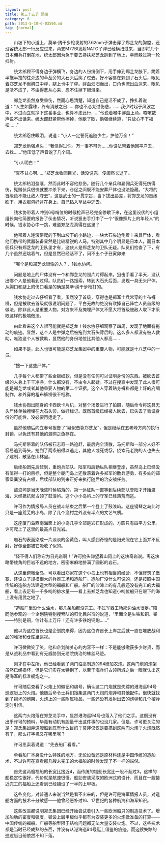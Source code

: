 ```yaml
---
layout: post
title: 第三十五节 殒落
category: 6
path: 2013-5-18-6-03500.md
tag: [normal]
---
```


　　山坡下的小道上，莫辛·纳干步枪发射的7.62mm子弹击穿了郑芝龙的胸膛，还没容统太郎一行反应过来，两支M77BI发射NATO子弹已经横扫过来，当即将几个日本佣兵打倒在地，统太郎因为急于要去搀扶郑芝龙趴到了地上，幸而躲过第一轮扫射。

　　统太郎顾不得身边子弹横飞，身边的人纷纷倒下，用手伸到郑芝龙腋下，跪着半拖半拉的往旁边的草丛旁的大石头后爬了过去。好不容易在躲到了石头后，眼见着郑芝龙不但胸口中弹，腿上也中了弹。鲜血汩汩而出，口角也流出血沫来，眼见是活不成了，不由得悲从心来，忍不住掉下眼泪来。

　　郑芝龙虽然身受重伤，然而心思清楚，知道自己是活不成了，挣扎着说道：“人生如露珠，终有消散之日……你也不必太过伤悲，……我少时起于风波之中，不过而立就挣下这番事业，也算不虚此行……”他说着喉中鲜血上涌，咳咳数声说不出话来。统太郎赶紧帮他擦掉，他歇了歇，勉强继续道，“只放心不下福松……”

　　统太郎忍住眼泪，说道：“小人一定誓死追随少主，护他万全！”

　　郑芝龙勉强点头：“我信得过你。万一事不可为……你设法带着他回平户去，去找……”他压低了声音说了几个词。

　　“小人明白！”

　　“真不甘心啊……”郑芝龙收回目光，话没说完，便阖然长逝了。

　　统太郎热泪盈眶，然而此时不容他悲伤，随行几个亲兵和雇佣兵死得死伤得伤，髡贼伏兵很快就要冲杀下来，仓促之间既不能安葬尸体也没法隐藏。“大将的首级绝不能让敌人夺去”，这是武士的一贯宗旨，当下拔出胁差，将郑芝龙的首级砍下，用衣服包好背在身上，自己钻入草丛中逃去。

　　钱水协带着人冲到6号哨位的时候枪声已经完全停歇下来，在这里设伏的小组组长向他简要的报告了伏击情况，听说狙击手打中了一个“很像照片上的年轻人”的时候，钱水协心中一跳，难道郑芝龙真得在这里？

　　他带着人连滚带爬的下到山坡下的小路边，一块大石头边倒着十来具尸体，看他们携带的武器装备显然是比较精锐的人马，特别其中几个明显是日本人，而日本佣兵只有郑芝龙的卫队里才有，这伙人是郑芝龙的卫队无疑。队员们检查了下，有几个虽然还喘着气，但是显然已经活不了，问不出个子丑寅卯来

　　“哪个是和郑芝龙很像的人？．1钱水协问。

　　问题是地上的尸体没有一个和郑芝龙的照片对得起来。狙击手看了半天，没认出哪个人是他看到过得。队员们一路搜索，转到大石头后面，发现一具无头尸体。从胸口和腿上的伤口看是的确是莫辛·纳干步枪打的。

　　钱水协走过去仔细看了看，虽然没了首级，穿得也是郑军士兵常穿的土布裤褂，但是被砍去首级就很说明问题了，平白无故的绝没有砍掉自己阵亡人员首级的做法，除非此人是重要人物，对方来不及掩埋尸体又不愿大将首级被敌人取下才采取这样的极端做法。

　　由此看来这个人很可能就是郑芝龙！钱水协仔细观察了四周，发现了地面有拖动的痕迹。显然，这个人是中弹之后被拖到大石头背后的。这么多人都没有被人救助，唯独这个人被救助，显然他的身份地位比其他人都高……

　　如果不是，此人也很可能是郑芝龙集团中的重要人物，可能就是十八芝中的一员。

　　“搜一下这些尸体。”

　　几乎每个人都带了些金银细软，但是没有任何可以证明身份的东西。被砍去首级的人身上干干净净，什么都没有，不由令人起疑。不过在搜查中发现了此人很可能是郑芝龙或者其他重要人物的第二个证据，这个人穿着贴身裤褂都是上好的府绸制作，和外穿的粗布裤褂很不相称。

　　钱水协掏出随身的卡西欧卡片机，对整个场景进行了拍摄，随后命令将这具无头尸体单独掩埋在大石头旁，做好标记。既然首级已经被人砍去，巳失去了验证身份的可能性，没必要再运走了。

　　虽然他随后向立春号报告了“疑似击毙郑芝龙”，但是继续在五老峰方向的执行封锁，以免还有其他的漏网之鱼存在。

　　马托斯带着的队伍被石志奇一路追赶，最后完全溃散，马托斯和一部分人好不容易逃到码头，抢到了两条船得以逃走，其他人或死或俘，侥幸元老院的人也失去了建制，散落在山林里。

　　后续船团先后赶到，重炮兵部队、陆军和后勤纵队相继登岸，虽然岛上已经没有值得一打的目标，但是整个厦门岛上还散落着许多郑军的散兵游勇，有多处的郑家堡寨没有占领，后续部队的到来正好来执行随后的治安战任务。

　　鼓浪屿是当天晚些时候陷落的，第一远征队一直等到后续部队登陆才开始渡海，未经抵抗就占领了鼓浪屿。这个小小岛屿上的守军已经落荒而逃。

　　许可作为情报局人员在战斗结束之后第一个登上了鼓浪屿。这座钢琴之岛此时只是一座荒芜的小岛，除了几个渔村之外没有半点的文艺气质。

　　这座厦门岛西南海面上的小岛几乎全部是岩石形成的，方圆只有四平方公里。许可爬上了这里的最高点日光岩。

　　岩石的表面染成一片淡淡的金黄色，叫人感到奇怪的是阳光照在它上面并不反射，好像全部被它吸收了似的。

　　“怪不得人们称它为日光岩啊！”许可抬头仰望着山冈上的这块奇岩说。离这块略带棱角的巨岩不远的地方，密密麻麻地挤满了圆形的岩石。

　　从这里俯瞰全岛，可以看出郑家在这个小岛上也有相当的经营，不但修筑了堡寨，还设立了规模很大的兵器工场和造船厂。造船厂没什么可说的，还是按照中国传统的造船方法建造大型的福船和广船。船厂的沙滩上的有几艘还没有完工的大福船，看上去足有一千多吨的排水量——看上去郑芝龙也知道小吨位船只在眼下的海上没有用武之地了。

　　“造船厂里没什么油水，那几条船都没完工。不过军器工场那边油水很足。”陪同他参观的一个企划院特别搜索队的归化民兴奋的说道，“里面全是生铁和铜、铅——特别是铜，估计有上万斤！还有许多铁炮铜炮……”

　　他以为这位首长也是企划院来得，因为这位许首长上岸之后就一直在堆放战利品的堆场和仓库里巡视。

　　许可微微笑了笑，他和企划院关心的内容不一样：不是能够缴获多少财货，而是从战利品中看到有无威胁到元老院统治的蛛丝马迹。

　　刚才在中左所，他已经看到了两门临高制造的94磅加农炮。这两门炮的炮架虽然已经损坏，但是它们实在太特别了，以至于海兵们占领所城之后一眼就认出这是海军的标准舰炮之一。

　　许可随后查看了火炮上的徽记和编号，确认这二门炮就是失踪的港海巡94号巡逻艇上的火炮。他随后命令士兵们搜集这两门火炮的炮弹和其他配件。很快就找到了损坏的炮架，火炮上的一些附属物品，一些还没有发射出去的炮弹和几个榴弹定时引信。

　　这两门火炮落在郑芝龙手中，显然港海巡94号也落入了他们之手。这倒没有出乎许可的预料，毕竟有动机有胆量干出这件事的也没几家。但是，许可更关注的是：郑氏集团弄这艘船到底有什么目的？莫非仅仅是要搞到这两门火炮？火炮既然有了，那么打字机又在哪里呢？

　　许可思索着说道：“先去船厂看看。”

　　单看船厂本身没什么特殊的地方，无论设备还是原材料还是中国传统的造船术，不过许可在查看那几艘未完工的大福船的时候发现了不一样的端倪。

　　首先这两艘福船的长宽比接近4，而传统的福船长宽比一般不超过3。这样的船稳定性很好，代价就是航速很慢。船肋安装采取的欧洲式的设计，而且在一艘接近完工的福船上还看到已经铺设了一半的上甲板。

　　这些变化，对普通人来说当然是看不出来的，但是许可是海军情报人员，对造船方面的技术十分敏感——他曾经恶补过16、17世纪的各种航海和海军知识。

　　这些改进都说明郑氏集团已经开始尝试着引入一些欧洲船只的制造技术了。增加船肋的密度和强度，铺设上层甲板似乎都有为安装更多的火炮做准备的打算——中国传统的福船、广船等船型限于结构问题都无法大量安装火炮。不过，这些技术都是当时已经成熟的东西，并没有从港海巡94号艇上借鉴的痕迹。而这艘失踪的巡逻艇目前依然不知下落。
